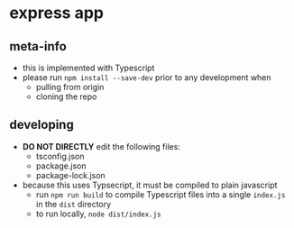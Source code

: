 # express app

## meta-info
- this is implemented with Typescript
- please run `npm install --save-dev` prior to any development when
    - pulling from origin
    - cloning the repo

## developing
- **DO NOT DIRECTLY** edit the following files:
    - tsconfig.json
    - package.json
    - package-lock.json
- because this uses Typsecript, it must be compiled to plain javascript
    - run `npm run build` to compile Typescript files into a single `index.js` in the `dist` directory
    - to run locally, `node dist/index.js`